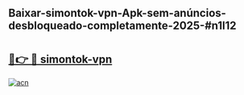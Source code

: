 ## Baixar-simontok-vpn-Apk-sem-anúncios-desbloqueado-completamente-2025-#n1l12

# <h2><a href="https://ainizakaria.my?title=simontok-vpn&ref=20M">🔗👉 🔴 simontok-vpn</a></h2>

[![acn](https://github.com/user-attachments/assets/0f9c940e-d8b0-45ae-aac7-cd30a18b3e1c)](https://ainizakaria.my?title=simontok-vpn&ref=20M)

